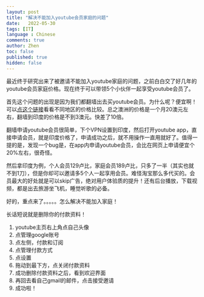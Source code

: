 ```yaml
---
layout: post
title: "解决不能加入youtube会员家庭的问题"
date:   2022-05-30
tags: [IT]
language : Chinese
comments: true
author: Zhen
toc: false
published: true
hidden: false
---
```

最近终于研究出来了被邀请不能加入youtube家庭的问题，之前白白交了好几年的youtube会员家庭价格。现在终于可以带领5个小伙伴一起享受youtube会员了。

首先这个问题的出现是因为我们都翻墙出去买youtube会员。为什么呢？便宜啊！可以[点这个链接](https://www.rockyhsu.com/youtube-premium-prices-country/)看看不同地区的价格比较。总之澳洲的价格是一个月20澳元左右，翻墙到印度的价格是不到3澳元。快差了10倍。

翻墙申请youtube会员很简单，下个VPN设置到印度，然后打开youtube app，直接申请会员，就是印度价格了，申请成功之后，就不用操作一直用就好了。值得一提的是，发现一个bug是，在app内申请youtube会员，会比在网页上申请便宜个20%左右，很奇怪。

然后拿印度为例，个人会员129卢比，家庭会员189卢比，只多了一半（其实也就不到1刀），但是你却可以邀请多5个人一起享用会员。难怪淘宝那么多代买的。会员最大的好处就是可以skip广告，绝对用户体验质的提升！还有后台播放，下载视频，都是出去旅游坐飞机，睡觉听歌的必备。

好的，重点来了。。。。。怎么解决不能加入家庭！

长话短说就是删除你的付款资料！

 1. youtube主页右上角点自己头像
 2. 点管理google账号
 3. 点左侧，付款和订阅
 4. 点管理付款方式
 5. 点设置
 6. 拖动到最下方，点关闭付款资料
 7. 成功删除付款资料之后，看到欢迎界面
 8. 再回去看自己gmail的邮件，点击接受邀请
 9. 成功啦！

<!--stackedit_data:
eyJoaXN0b3J5IjpbMjA5MDYyMTI1NV19
-->